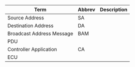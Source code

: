 Term            | Abbrev | Description
--------------- | ------ | -----
Source Address  | SA     |
Destination Address | DA |
Broadcast Address Message | BAM |
 | PDU |
Controller Application | CA | 
 | ECU | 
